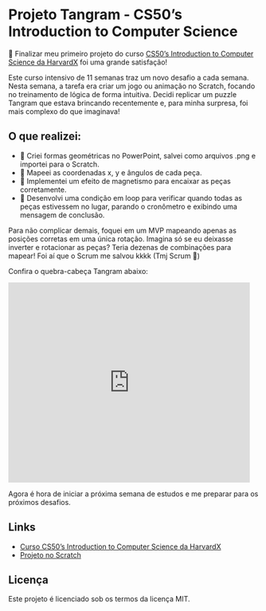 # Projeto Tangram - CS50’s Introduction to Computer Science

🚀 Finalizar meu primeiro projeto do curso [CS50’s Introduction to Computer Science da HarvardX](https://cs50.harvard.edu/x/2024/) foi uma grande satisfação!

Este curso intensivo de 11 semanas traz um novo desafio a cada semana. Nesta semana, a tarefa era criar um jogo ou animação no Scratch, focando no treinamento de lógica de forma intuitiva. Decidi replicar um puzzle Tangram que estava brincando recentemente e, para minha surpresa, foi mais complexo do que imaginava!

## O que realizei:

- 🧩 Criei formas geométricas no PowerPoint, salvei como arquivos .png e importei para o Scratch.
- 🧩 Mapeei as coordenadas x, y e ângulos de cada peça.
- 🧩 Implementei um efeito de magnetismo para encaixar as peças corretamente.
- 🧩 Desenvolvi uma condição em loop para verificar quando todas as peças estivessem no lugar, parando o cronômetro e exibindo uma mensagem de conclusão.

Para não complicar demais, foquei em um MVP mapeando apenas as posições corretas em uma única rotação. Imagina só se eu deixasse inverter e rotacionar as peças? Teria dezenas de combinações para mapear! Foi aí que o Scrum me salvou kkkk (Tmj Scrum 👊)

Confira o quebra-cabeça Tangram abaixo:

<iframe src="https://scratch.mit.edu/projects/1032192720/embed" allowtransparency="true" width="485" height="402" frameborder="0" scrolling="no" allowfullscreen></iframe>

Agora é hora de iniciar a próxima semana de estudos e me preparar para os próximos desafios.

## Links

- [Curso CS50’s Introduction to Computer Science da HarvardX](https://cs50.harvard.edu/x/2024/)
- [Projeto no Scratch](https://scratch.mit.edu/projects/1032192720/)

## Licença

Este projeto é licenciado sob os termos da licença MIT.

